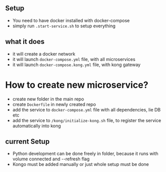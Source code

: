 ## Setup
- You need to have docker installed with docker-compose
- simply run `.start-service.sh` to setup everything

## what it does
- it will create a docker network
- it will launch `docker-compose.yml` file, with all microservices
- it will launch `docker-compose.kong.yml` file, with kong gateway

# How to create new microservice?
- create new folder in the main repo
- create `Dockerfile` in newly created repo
- add the service to `docker-compose.yml` file with all dependencies, lie DB etc
- add the service to `/kong/initialize-kong.sh` file, to register the service automatically into kong

## current Setup
- Python development can be done freely in folder, because it runs with volume connected and --refresh flag
- Kongo must be added manually or just whole setup must be done
